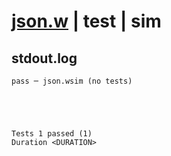 # [json.w](../../../../../examples/tests/valid/json.w) | test | sim

## stdout.log
```log
pass ─ json.wsim (no tests)
 




Tests 1 passed (1) 
Duration <DURATION>

```

